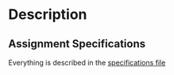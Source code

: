 # Description
## Assignment Specifications
Everything is described in the [specifications file](./Recursion%20Number%20Sum%20-%20Specifications.pdf)